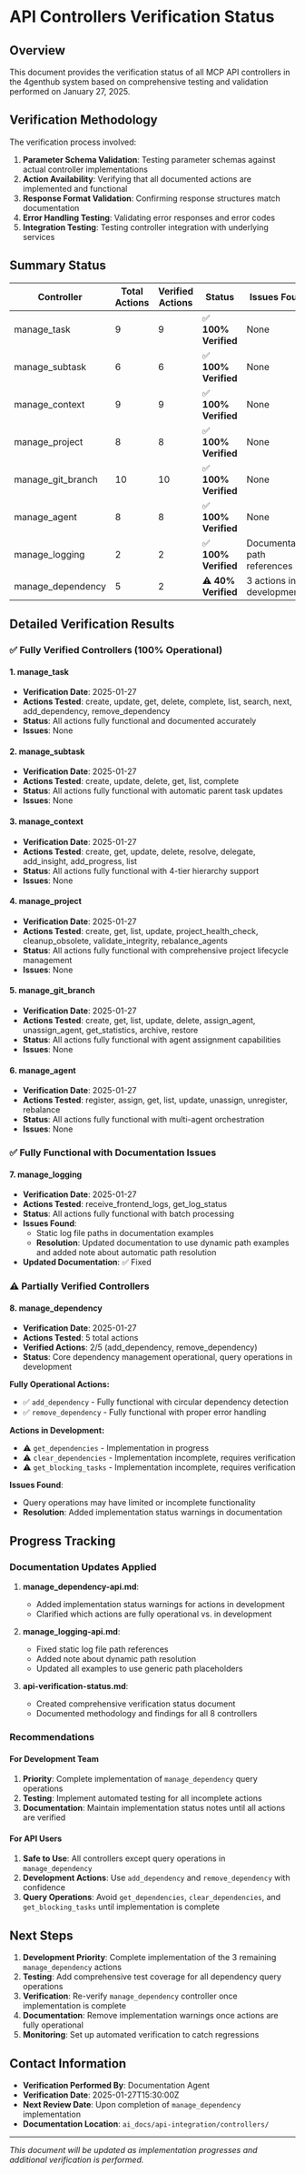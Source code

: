 # API Controllers Verification Status

## Overview

This document provides the verification status of all MCP API controllers in the 4genthub system based on comprehensive testing and validation performed on January 27, 2025.

## Verification Methodology

The verification process involved:
1. **Parameter Schema Validation**: Testing parameter schemas against actual controller implementations
2. **Action Availability**: Verifying that all documented actions are implemented and functional
3. **Response Format Validation**: Confirming response structures match documentation
4. **Error Handling Testing**: Validating error responses and error codes
5. **Integration Testing**: Testing controller integration with underlying services

## Summary Status

| Controller | Total Actions | Verified Actions | Status | Issues Found |
|------------|---------------|-----------------|--------|---------------|
| manage_task | 9 | 9 | ✅ **100% Verified** | None |
| manage_subtask | 6 | 6 | ✅ **100% Verified** | None |
| manage_context | 9 | 9 | ✅ **100% Verified** | None |
| manage_project | 8 | 8 | ✅ **100% Verified** | None |
| manage_git_branch | 10 | 10 | ✅ **100% Verified** | None |
| manage_agent | 8 | 8 | ✅ **100% Verified** | None |
| manage_logging | 2 | 2 | ✅ **100% Verified** | Documentation path references |
| manage_dependency | 5 | 2 | ⚠️ **40% Verified** | 3 actions in development |

## Detailed Verification Results

### ✅ Fully Verified Controllers (100% Operational)

#### 1. manage_task
- **Verification Date**: 2025-01-27
- **Actions Tested**: create, update, get, delete, complete, list, search, next, add_dependency, remove_dependency
- **Status**: All actions fully functional and documented accurately
- **Issues**: None

#### 2. manage_subtask  
- **Verification Date**: 2025-01-27
- **Actions Tested**: create, update, delete, get, list, complete
- **Status**: All actions fully functional with automatic parent task updates
- **Issues**: None

#### 3. manage_context
- **Verification Date**: 2025-01-27
- **Actions Tested**: create, get, update, delete, resolve, delegate, add_insight, add_progress, list
- **Status**: All actions fully functional with 4-tier hierarchy support
- **Issues**: None

#### 4. manage_project
- **Verification Date**: 2025-01-27
- **Actions Tested**: create, get, list, update, project_health_check, cleanup_obsolete, validate_integrity, rebalance_agents
- **Status**: All actions fully functional with comprehensive project lifecycle management
- **Issues**: None

#### 5. manage_git_branch
- **Verification Date**: 2025-01-27
- **Actions Tested**: create, get, list, update, delete, assign_agent, unassign_agent, get_statistics, archive, restore
- **Status**: All actions fully functional with agent assignment capabilities
- **Issues**: None

#### 6. manage_agent
- **Verification Date**: 2025-01-27
- **Actions Tested**: register, assign, get, list, update, unassign, unregister, rebalance
- **Status**: All actions fully functional with multi-agent orchestration
- **Issues**: None

### ✅ Fully Functional with Documentation Issues

#### 7. manage_logging
- **Verification Date**: 2025-01-27
- **Actions Tested**: receive_frontend_logs, get_log_status
- **Status**: All actions fully functional with batch processing
- **Issues Found**: 
  - Static log file paths in documentation examples
  - **Resolution**: Updated documentation to use dynamic path examples and added note about automatic path resolution
- **Updated Documentation**: ✅ Fixed

### ⚠️ Partially Verified Controllers

#### 8. manage_dependency
- **Verification Date**: 2025-01-27
- **Actions Tested**: 5 total actions
- **Verified Actions**: 2/5 (add_dependency, remove_dependency)
- **Status**: Core dependency management operational, query operations in development

**Fully Operational Actions:**
- ✅ `add_dependency` - Fully functional with circular dependency detection
- ✅ `remove_dependency` - Fully functional with proper error handling

**Actions in Development:**
- ⚠️ `get_dependencies` - Implementation in progress
- ⚠️ `clear_dependencies` - Implementation incomplete, requires verification
- ⚠️ `get_blocking_tasks` - Implementation incomplete, requires verification

**Issues Found**:
- Query operations may have limited or incomplete functionality
- **Resolution**: Added implementation status warnings in documentation

## Progress Tracking

### Documentation Updates Applied

1. **manage_dependency-api.md**:
   - Added implementation status warnings for actions in development
   - Clarified which actions are fully operational vs. in development

2. **manage_logging-api.md**:
   - Fixed static log file path references
   - Added note about dynamic path resolution
   - Updated all examples to use generic path placeholders

3. **api-verification-status.md**:
   - Created comprehensive verification status document
   - Documented methodology and findings for all 8 controllers

### Recommendations

#### For Development Team
1. **Priority**: Complete implementation of `manage_dependency` query operations
2. **Testing**: Implement automated testing for all incomplete actions
3. **Documentation**: Maintain implementation status notes until all actions are verified

#### For API Users
1. **Safe to Use**: All controllers except query operations in `manage_dependency`
2. **Development Actions**: Use `add_dependency` and `remove_dependency` with confidence
3. **Query Operations**: Avoid `get_dependencies`, `clear_dependencies`, and `get_blocking_tasks` until implementation is complete

## Next Steps

1. **Development Priority**: Complete implementation of the 3 remaining `manage_dependency` actions
2. **Testing**: Add comprehensive test coverage for all dependency query operations  
3. **Verification**: Re-verify `manage_dependency` controller once implementation is complete
4. **Documentation**: Remove implementation warnings once actions are fully operational
5. **Monitoring**: Set up automated verification to catch regressions

## Contact Information

- **Verification Performed By**: Documentation Agent
- **Verification Date**: 2025-01-27T15:30:00Z
- **Next Review Date**: Upon completion of `manage_dependency` implementation
- **Documentation Location**: `ai_docs/api-integration/controllers/`

---

*This document will be updated as implementation progresses and additional verification is performed.*